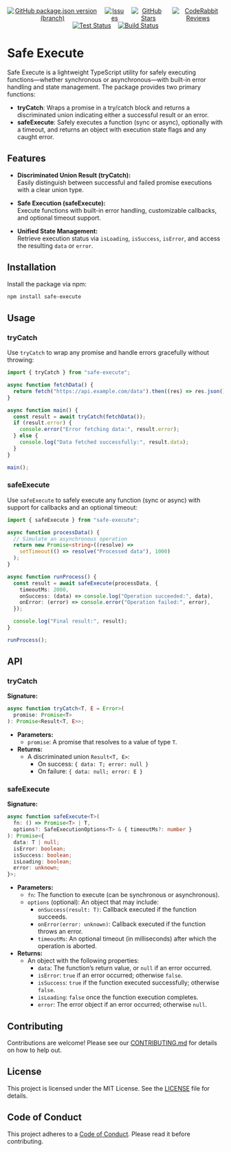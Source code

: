 <div align="center" style="display: flex; gap: 1rem; justify-content: center;">
  <a href="https://github.com/rahulc0dy/safe-execute/releases">
    <img alt="GitHub package.json version (branch)" src="https://img.shields.io/github/package-json/v/rahulc0dy/safe-execute">
  </a>
  <a href="https://github.com/rahulc0dy/safe-execute/issues">
    <img src="https://img.shields.io/github/issues/rahulc0dy/safe-execute" alt="Issues">
  </a>
  <a href="https://github.com/rahulc0dy/safe-execute">
    <img src="https://img.shields.io/github/stars/rahulc0dy/safe-execute" alt="GitHub Stars">
  </a>
  <a href="https://github.com/rahulc0dy/safe-execute">
    <img src="https://img.shields.io/coderabbit/prs/github/rahulc0dy/safe-execute?utm_source=oss&utm_medium=github&utm_campaign=rahulc0dy%2Fsafe-execute&labelColor=171717&color=FF570A&link=https%3A%2F%2Fcoderabbit.ai&label=CodeRabbit+Reviews" alt="CodeRabbit Reviews">
  </a>
</div>
<div align="center" style="display: flex; gap: 1rem; justify-content: center;">
  <a href="https://github.com/rahulc0dy/safe-execute/actions/workflows/tests.yml">
    <img src="https://github.com/rahulc0dy/safe-execute/actions/workflows/tests.yml/badge.svg" alt="Test Status">
  </a>
  <a href="https://github.com/rahulc0dy/safe-execute/actions/workflows/builds.yml">
    <img src="https://github.com/rahulc0dy/safe-execute/actions/workflows/builds.yml/badge.svg" alt="Build Status">
  </a>
</div>

# Safe Execute

Safe Execute is a lightweight TypeScript utility for safely executing functions—whether synchronous or asynchronous—with built-in error handling and state management. The package provides two primary functions:

- **tryCatch**: Wraps a promise in a try/catch block and returns a discriminated union indicating either a successful result or an error.
- **safeExecute**: Safely executes a function (sync or async), optionally with a timeout, and returns an object with execution state flags and any caught error.

## Features

- **Discriminated Union Result (tryCatch):**  
  Easily distinguish between successful and failed promise executions with a clear union type.

- **Safe Execution (safeExecute):**  
  Execute functions with built-in error handling, customizable callbacks, and optional timeout support.

- **Unified State Management:**  
  Retrieve execution status via `isLoading`, `isSuccess`, `isError`, and access the resulting `data` or `error`.

## Installation

Install the package via npm:

```bash
npm install safe-execute
```

## Usage

### tryCatch

Use `tryCatch` to wrap any promise and handle errors gracefully without throwing:

```typescript
import { tryCatch } from "safe-execute";

async function fetchData() {
  return fetch("https://api.example.com/data").then((res) => res.json());
}

async function main() {
  const result = await tryCatch(fetchData());
  if (result.error) {
    console.error("Error fetching data:", result.error);
  } else {
    console.log("Data fetched successfully:", result.data);
  }
}

main();
```

### safeExecute

Use `safeExecute` to safely execute any function (sync or async) with support for callbacks and an optional timeout:

```typescript
import { safeExecute } from "safe-execute";

async function processData() {
  // Simulate an asynchronous operation
  return new Promise<string>((resolve) =>
    setTimeout(() => resolve("Processed data"), 1000)
  );
}

async function runProcess() {
  const result = await safeExecute(processData, {
    timeoutMs: 2000,
    onSuccess: (data) => console.log("Operation succeeded:", data),
    onError: (error) => console.error("Operation failed:", error),
  });

  console.log("Final result:", result);
}

runProcess();
```

## API

### tryCatch

**Signature:**

```typescript
async function tryCatch<T, E = Error>(
  promise: Promise<T>
): Promise<Result<T, E>>;
```

- **Parameters:**
  - `promise`: A promise that resolves to a value of type `T`.
- **Returns:**
  - A discriminated union `Result<T, E>`:
    - On success: `{ data: T; error: null }`
    - On failure: `{ data: null; error: E }`

### safeExecute

**Signature:**

```typescript
async function safeExecute<T>(
  fn: () => Promise<T> | T,
  options?: SafeExecutionOptions<T> & { timeoutMs?: number }
): Promise<{
  data: T | null;
  isError: boolean;
  isSuccess: boolean;
  isLoading: boolean;
  error: unknown;
}>;
```

- **Parameters:**
  - `fn`: The function to execute (can be synchronous or asynchronous).
  - `options` (optional): An object that may include:
    - `onSuccess(result: T)`: Callback executed if the function succeeds.
    - `onError(error: unknown)`: Callback executed if the function throws an error.
    - `timeoutMs`: An optional timeout (in milliseconds) after which the operation is aborted.
- **Returns:**
  - An object with the following properties:
    - `data`: The function’s return value, or `null` if an error occurred.
    - `isError`: `true` if an error occurred; otherwise `false`.
    - `isSuccess`: `true` if the function executed successfully; otherwise `false`.
    - `isLoading`: `false` once the function execution completes.
    - `error`: The error object if an error occurred; otherwise `null`.

## Contributing

Contributions are welcome! Please see our [CONTRIBUTING.md](CONTRIBUTING.md) for details on how to help out.

## License

This project is licensed under the MIT License. See the [LICENSE](LICENSE) file for details.

## Code of Conduct

This project adheres to a [Code of Conduct](CODE_OF_CONDUCT.md). Please read it before contributing.
